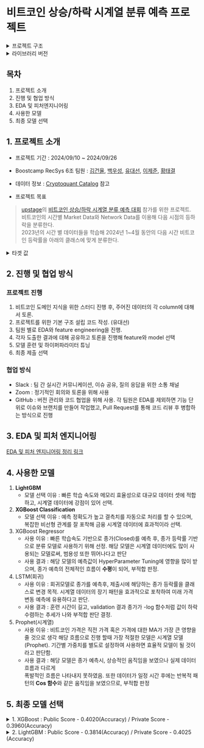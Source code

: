 # 비트코인 상승/하락 시계열 분류 예측 프로젝트

<details>
    <summary> 프로젝트 구조</summary>

```bash
├── Code # AI 모델 학습을 위한 부분
│   ├── config # config.yaml 값 가져 오는 함수 제공
│   ├── dataset # 기존 raw 데이터 합치기
│   ├── model # AI 모델 Code ex) Light GBM, XGBoost
│   └── pre_process # 모델 학습전 전처리
├── data #.gitignore
│   └── .csv #.gitignore
├── EDA # 개인 EDA 폴더
│   └── {팀원 명} 
│        ├──*.ipynb
├── config-sample.yaml # 하이퍼 파라미터 및 모델 & 서버 선택을 위한 설정 값
├── .gitignore
├── Readme.md
└── requirements.txt
```

</details>

<details>
    <summary> 라이브러리 버전</summary>

**Python 버전 : 3.12.5**

**Library 버전** - (requirements.txt)

```txt
numpy==1.26.4
pandas==2.2.2
scikit-learn==1.4.2
tqdm==4.66.4
xgboost==2.0.3
lightgbm==4.3.0
scipy==1.11.4
plotly==5.22.0
nbformat==5.10.4
```

</details> 


## 목차
1. 프로젝트 소개
2. 진행 및 협업 방식
3. EDA 및 피처엔지니어링
4. 사용한 모델
5. 최종 모델 선택

##  1. 프로젝트 소개
* 프로젝트 기간 : 2024/09/10 ~ 2024/09/26

* Boostcamp RecSys 6조 팀원 : [김건율](https://github.com/ChoonB), [백우성](https://github.com/13aek), [유대선](https://github.com/xenx96), [이제준](https://github.com/passi3), [황태결](https://github.com/minari-c)

* 데이터 정보 : [Cryptoquant Catalog](https://cryptoquant.com/ko/catalog) 참고

* 프로젝트 목표
> [upstage](https://stages.ai/)의 [비트코인 상승/하락 시계열 분류 예측 대회](https://stages.ai/competitions/313/overview/description) 참가를 위한 프로젝트. <br>
비트코인의 시간별 Market Data와 Network Data를 이용해 다음 시점의 등하락을 분류한다. <br>
2023년의 시간 별 데이터들을 학습해 2024년 1~4월 동안의 다음 시간 비트코인 등락률을 아래의 클래스에 맞게 분류한다.

<details>
    <summary> 타겟 값 </summary>

| 클래스 | 설명           | 등락률         |
|--------|----------------|--------------|
| 0      | 하락           | -0.5% 미만   |
| 1      | 소폭 하락      | -0.5% ~ 0%   |
| 2      | 소폭 상승      | 0% ~ 0.5%    |
| 3      | 상승           | 0.5% 이상    |

</details>


## 2. 진행 및 협업 방식
### 프로젝트 진행
1. 비트코인 도메인 지식을 위한 스터디 진행 후, 주어진 데이터의 각 column에 대해서 토론.
2. 프로젝트를 위한 기본 구조 설립 코드 작성. (유대선)
3. 팀원 별로 EDA와 feature engineering을 진행.
4. 각자 도출한 결과에 대해 공유하고 토론을 진행해 feature와 model 선택
5. 모델 훈련 및 하이퍼파라미터 튜닝
6. 최종 제출 선택

### 협업 방식
* Slack : 팀 간 실시간 커뮤니케이션, 이슈 공유, 질의 응답을 위한 소통 채널
* Zoom : 정기적인 회의와 토론을 위해 사용
* GitHub : 버전 관리와 코드 협업을 위해 사용. 각 팀원은 EDA를 제외하면 기능 단위로 이슈와 브랜치를 만들어 작업했고, Pull Request를 통해 코드 리뷰 후 병합하는 방식으로 진행

## 3. EDA 및 피처 엔지니어링
[EDA 및 피처 엔지니어링 정리 링크](https://miniature-smelt-728.notion.site/EDA-Feature-Engineering-10d68372ae8c80308138c03e13766f43)

## 4. 사용한 모델
1. **LightGBM**
    - 모델 선택 이유 : 빠른 학습 속도와 메모리 효율성으로 대규모 데이터 셋에 적합하고, 
    시계열 데이터에 강점이 있어 선택.
2. **XGBoost Classification**
    - 모델 선택 이유 : 예측 정확도가 높고 결측치를 자동으로 처리를 할 수 있으며,
     복잡한 비선형 관계를 잘 포착해 금융 시계열 데이터에 효과적이라 선택.
3. XGBoost Regressor
    - 사용 이유 :  빠른 학습속도 기반으로 종가(Closed)를 예측 후, 종가 등락률 기반으로 
    분류 모델로 사용하기 위해 선정.
     해당 모델은 시계열 데이터에도 많이 사용되는 모델로써, 범용성 또한 뛰어나다고 판단
    - 사용 결과 : 해당 모델의 예측값이  HyperParameter Tuning에 영향을 많이 받으며, 
    종가 예측의 전체적인 흐름이 **수평**이 되어, 부적합 판정. 
4. LSTM(회귀)
    - 사용 이유 : 회귀모델로 종가를 예측후, 제출시에 해당하는 종가 등락률을 클래스로 변경 목적. 
    시계열 데이터의 장기 패턴을 효과적으로 포착하여 미래 가격 변동 예측에 유용하다고 판단.
    - 사용 결과 : 훈련 시간이 길고, validation 결과 종가가 -log 함수처럼 값이 하락 수렴하는 추세가 나와 부적합 판단 결정.
5. Prophet(시계열)
    - 사용 이유 : 비트코인 가격은 직전 가격 혹은 가격에 대한 MA가 가장 큰 영향을 줄 것으로 생각 
    해당 흐름으로 진행 할때 가장 적절한 모델은 시계열 모델(Prophet).
    기간별 가중치를 별도로 설정하여 사용하면 효율적 모델이 될 것이라고 판단함.
    - 사용 결과 : 해당 모델은 종가 예측시, 상승적인 움직임을 보였으나 실제 데이터 흐름과 다르게            
     폭발적인 흐름은 나타내지 못하였음.
     또한 데이터가 일정 시간 후에는 반복적 패턴의 **Cos 함수**와 같은 움직임을 보였으므로, 
     부적합 판정

## 5. 최종 모델 선택


<details>
    <summary> 1. XGBoost : Public Score - 0.4020(Accuracy) / Private Score - 0.3960(Accuracy) </summary>

* 하이퍼 파라미터 세팅

```json
{
    "objective": "multi:softprob",  # 다중 클래스 분류
    "num_class": 4,  # 클래스 개수
    "eval_metric": "mlogloss",  # 손실 함수 (멀티클래스 로지스틱 손실)
    "max_depth": 7,
    "learning_rate": 0.01,
    "subsample": 0.8,
    "colsample_bytree": 0.8,
    "seed": 42
}
```
</details>


<details>
    <summary> 2. LightGBM : Public Score - 0.3814(Accuracy) / Private Score - 0.4025 (Accuracy) </summary>

* 하이퍼 파라미터 세팅

```json
{
    "boosting_type": "gbdt",
    "objective": "multiclass",
    "metric": "multi_logloss",
    "num_class": 4,
    "num_leaves": 50,
    "learning_rate": 0.05,
    "n_estimators": 30,
    "random_state": 42,
    "verbose": -1,
}
```
</details>
